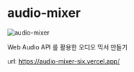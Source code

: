 # audio-mixer
![audio-mixer](https://user-images.githubusercontent.com/50330312/224320709-7e033ffd-fe0f-4134-a82c-575d9e32b157.jpg)

Web Audio API 를 활용한 오디오 믹서 만들기

url: https://audio-mixer-six.vercel.app/


